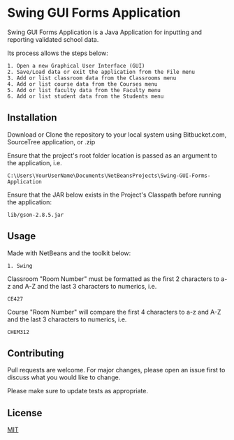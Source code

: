 # Swing GUI Forms Application

Swing GUI Forms Application is a Java Application for inputting and reporting validated school data.

Its process allows the steps below:
```
1. Open a new Graphical User Interface (GUI)
2. Save/Load data or exit the application from the File menu
3. Add or list classroom data from the Classrooms menu
4. Add or list course data from the Courses menu
5. Add or list faculty data from the Faculty menu
6. Add or list student data from the Students menu
```

## Installation

Download or Clone the repository to your local system using Bitbucket.com, SourceTree application, or .zip

Ensure that the project's root folder location is passed as an argument to the application, i.e.
```
C:\Users\YourUserName\Documents\NetBeansProjects\Swing-GUI-Forms-Application
```

Ensure that the JAR below exists in the Project's Classpath before running the application:
```
lib/gson-2.8.5.jar
```

## Usage

Made with NetBeans and the toolkit below:
```
1. Swing
```

Classroom "Room Number" must be formatted as the first 2 characters to a-z and A-Z and the last 3 characters to numerics, i.e.
```
CE427
```

Course "Room Number" will compare the first 4 characters to a-z and A-Z and the last 3 characters to numerics, i.e.
```
CHEM312
```

## Contributing
Pull requests are welcome. For major changes, please open an issue first to discuss what you would like to change.

Please make sure to update tests as appropriate.

## License
[MIT](https://choosealicense.com/licenses/mit/)